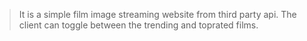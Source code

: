 >It is a simple film image streaming website from third party api.
>The client can toggle between the trending and toprated films.
